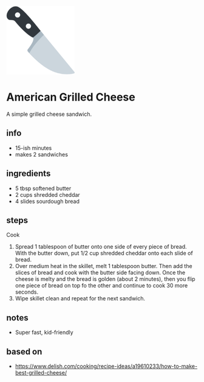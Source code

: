 ![ alt text for screen readers](/images/apple-touch-icon.png)


# American Grilled Cheese

A simple grilled cheese sandwich.

## info

* 15-ish minutes
* makes 2 sandwiches

## ingredients

* 5 tbsp softened butter
* 2 cups shredded cheddar
* 4 slides sourdough bread

## steps

Cook

1. Spread 1 tablespoon of butter onto one side of every piece of bread. With the butter down, put 1/2 cup shredded cheddar onto each slide of bread.
2. Over medium heat in the skillet, melt 1 tablespoon butter. Then add the slices of bread and cook with the butter side facing down. Once the cheese is melty and the bread is golden (about 2 minutes), then you flip one piece of bread on top fo the other and continue to cook 30 more seconds.
3. Wipe skillet clean and repeat for the next sandwich.

## notes

* Super fast, kid-friendly

## based on

* https://www.delish.com/cooking/recipe-ideas/a19610233/how-to-make-best-grilled-cheese/
